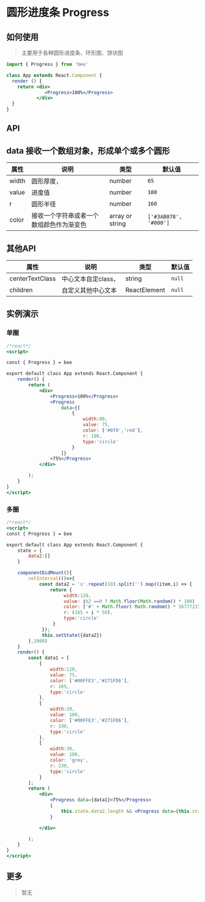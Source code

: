 # 圆形进度条 Progress

## 如何使用

> 主要用于各种圆形进度条、环形图、饼状图

```jsx
import { Progress } from 'bee'

class App extends React.Component {
  render () {
    return <div>
              <Progress>100%</Progress>
           </div>
  }
}

```


## API
## data 接收一个数组对象，形成单个或多个圆形

|   属性         |                       说明                       |  类型   |   默认值    |
| ---------------| ------------------------------------------------ | ------- | ----------- |
| width     | 圆形厚度，                                         | number  | ``65`` |
| value  | 进度值                                                   | number  | ``100`` |
| r    | 圆形半径                                                 | number  | ``160`` |
| color  | 接收一个字符串或者一个数组颜色作为渐变色              | array or string  | ``['#3AB078', '#000']`` |

## 其他API

|   属性         |                       说明                       |  类型   |   默认值    |
| ---------------| ------------------------------------------------ | ------- | ----------- |
| centerTextClass | 中心文本自定class，                                | string  | ``null`` |
| children  | 自定义其他中心文本                                      | ReactElement  | ``null`` |


## 实例演示
### 单圈
```jsx
/*react*/
<script>

const { Progress } = bee

export default class App extends React.Component {
    render() {
        return (
            <div>
                <Progress>100%</Progress>
                <Progress
                    data={[
                        {
                            width:80,
                            value: 75,
                            color: ['#0f0','red'],
                            r: 100,
                            type:'circle'
                        }
                    ]}
                >75%</Progress>
            </div>

        );
    }
}
</script>
```

### 多圈

```jsx
/*react*/
<script>
const { Progress } = bee

export default class App extends React.Component {
    state = {
        data2:[]
    }

    componentDidMount(){
        setInterval(()=>{
            const data2 = 's'.repeat(10).split('').map((item,i) => {
                return {
                     width:120,
                     value: i%2 ==0 ? Math.floor(Math.random() * 100) : 100,
                     color: ['#' + Math.floor( Math.random() * 16777215 ).toString( 16 ),'#' + Math.floor( Math.random() * 16777215 ).toString( 16 )],
                     r: (165 + i * 50),
                     type:'circle'
                 }
             });
             this.setState({data2})
        },1000)
    }
    render() {
        const data1 = [
            {
                width:120,
                value: 75,
                color: ['#00FFE3','#271FD6'],
                r: 165,
                type:'circle'
            },
            {
                width:20,
                value: 100,
                color: ['#00FFE3','#271FD6'],
                r: 190,
                type:'circle'
            },
            {
                width:30,
                value: 100,
                color: 'grey',
                r: 230,
                type:'circle'
            }
        ];
        return (
            <div>
                <Progress data={data1}>75%</Progress>
                {
                    this.state.data2.length && <Progress data={this.state.data2}></Progress>
                }

            </div>

        );
    }
}
</script>
```


## 更多
> 暂无